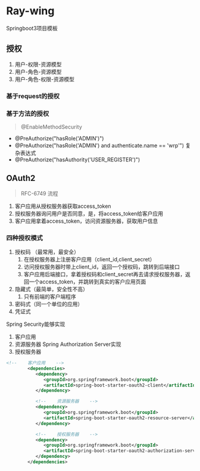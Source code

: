# Ray-wing
Springboot3项目模板


## 授权
1. 用户-权限-资源模型
2. 用户-角色-资源模型
3. 用户-角色-权限-资源模型

### 基于request的授权

### 基于方法的授权
> @EnableMethodSecurity
> 
- @PreAuthorize("hasRole('ADMIN')")
- @PreAuthorize("hasRole('ADMIN') and authenticate.name == 'wrp'") 复杂表达式
- @PreAuthorize("hasAuthority('USER_REGISTER')") 

## OAuth2
> RFC-6749
流程
1. 客户应用从授权服务器获取access_token
2. 授权服务器询问用户是否同意，是，将access_token给客户应用
3. 客户应用拿着access_token，访问资源服务器，获取用户信息

### 四种授权模式
1. 授权码 （最常用，最安全）
   1. 在授权服务器上注册客户应用（client_id,client_secret）
   2. 访问授权服务器时带上client_id，返回一个授权码，跳转到后端接口
   3. 客户应用后端接口，拿着授权码和client_secret再去请求授权服务器，返回一个access_token，并跳转到真实的客户应用页面
2. 隐藏式（最简单，安全性不高）
   1. 只有前端的客户端程序
3. 密码式（同一个单位的应用）
4. 凭证式

Spring Security能够实现
1. 客户应用
2. 资源服务器
Spring Authorization Server实现
1. 授权服务器
```xml
<!--    客户应用    -->
        <dependencies>
           <dependency>
              <groupId>org.springframework.boot</groupId>
              <artifactId>spring-boot-starter-oauth2-client</artifactId>
           </dependency>

           <!--    资源服务器    -->
           <dependency>
              <groupId>org.springframework.boot</groupId>
              <artifactId>spring-boot-starter-oauth2-resource-server</artifactId>
           </dependency>

           <!--    授权服务器    -->
           <dependency>
              <groupId>org.springframework.boot</groupId>
              <artifactId>spring-boot-starter-oauth2-authorization-server</artifactId>
           </dependency>
        </dependencies>
```